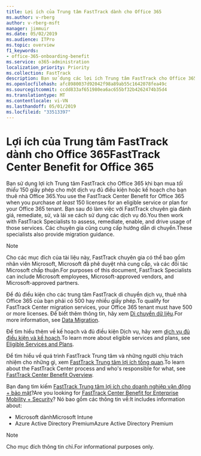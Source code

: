 ```yaml
---
title: Lợi ích của Trung tâm FastTrack dành cho Office 365
ms.author: v-rberg
author: v-rberg-msft
manager: jimmuir
ms.date: 05/02/2019
ms.audience: ITPro
ms.topic: overview
f1_keywords:
- office-365-onboarding-benefit
ms.service: o365-administration
localization_priority: Priority
ms.collection: FastTrack
description: Bạn sử dụng các lợi ích Trung tâm FastTrack cho Office 365 khi bạn mua giấy phép tối thiểu 150 cho một dịch vụ đủ điều kiện hoặc kế hoạch cho bạn thuê nhà Office 365. Bạn sau đó làm việc với FastTrack chuyên gia đánh giá, remediate, sử, và lái xe cách sử dụng các dịch vụ đó. Các chuyên gia cũng cung cấp hướng dẫn di chuyển.
ms.openlocfilehash: afc8980037d92042f98a89ab55c1642078fea49c
ms.sourcegitcommit: ccdd833af651980ea6ac655bf32b4262474b35d4
ms.translationtype: MT
ms.contentlocale: vi-VN
ms.lasthandoff: 05/01/2019
ms.locfileid: "33513397"
---
```

# <a name="fasttrack-center-benefit-for-office-365"></a><span data-ttu-id="00fcb-105">Lợi ích của Trung tâm FastTrack dành cho Office 365</span><span class="sxs-lookup"><span data-stu-id="00fcb-105">FastTrack Center Benefit for Office 365</span></span>

<span data-ttu-id="00fcb-106">Bạn sử dụng lợi ích Trung tâm FastTrack cho Office 365 khi bạn mua *tối thiểu* 150 giấy phép cho một dịch vụ đủ điều kiện hoặc kế hoạch cho bạn thuê nhà Office 365.</span><span class="sxs-lookup"><span data-stu-id="00fcb-106">You use the FastTrack Center Benefit for Office 365 when you purchase  *at least*  150 licenses for an eligible service or plan for your Office 365 tenant.</span></span> <span data-ttu-id="00fcb-107">Bạn sau đó làm việc với FastTrack chuyên gia đánh giá, remediate, sử, và lái xe cách sử dụng các dịch vụ đó.</span><span class="sxs-lookup"><span data-stu-id="00fcb-107">You then work with FastTrack Specialists to assess, remediate, enable, and drive usage of those services.</span></span> <span data-ttu-id="00fcb-108">Các chuyên gia cũng cung cấp hướng dẫn di chuyển.</span><span class="sxs-lookup"><span data-stu-id="00fcb-108">These specialists also provide migration guidance.</span></span> 
  
> [!NOTE]
> <span data-ttu-id="00fcb-109">Cho các mục đích của tài liệu này, FastTrack chuyên gia có thể bao gồm nhân viên Microsoft, Microsoft đã phê duyệt nhà cung cấp, và các đối tác Microsoft chấp thuận.</span><span class="sxs-lookup"><span data-stu-id="00fcb-109">For purposes of this document, FastTrack Specialists can include Microsoft employees, Microsoft-approved vendors, and Microsoft-approved partners.</span></span> 
  
<span data-ttu-id="00fcb-110">Để đủ điều kiện cho các trung tâm FastTrack di chuyển dịch vụ, thuê nhà Office 365 của bạn phải có 500 hay nhiều giấy phép.</span><span class="sxs-lookup"><span data-stu-id="00fcb-110">To qualify for FastTrack Center migration services, your Office 365 tenant must have 500 or more licenses.</span></span> <span data-ttu-id="00fcb-111">Để biết thêm thông tin, hãy xem [Di chuyển dữ liệu](O365-data-migration.md).</span><span class="sxs-lookup"><span data-stu-id="00fcb-111">For more information, see [Data Migration](O365-data-migration.md).</span></span>
  
<span data-ttu-id="00fcb-112">Để tìm hiểu thêm về kế hoạch và đủ điều kiện Dịch vụ, hãy xem [dịch vụ đủ điều kiện và kế hoạch](M365-eligible-services-and-plans.md).</span><span class="sxs-lookup"><span data-stu-id="00fcb-112">To learn more about eligible services and plans, see [Eligible Services and Plans](M365-eligible-services-and-plans.md).</span></span>
  
<span data-ttu-id="00fcb-113">Để tìm hiểu về quá trình FastTrack Trung tâm và những người chịu trách nhiệm cho những gì, xem [FastTrack Trung tâm lợi ích tổng quan](O365-fasttrack-benefit-overview.md).</span><span class="sxs-lookup"><span data-stu-id="00fcb-113">To learn about the FastTrack Center process and who's responsible for what, see [FastTrack Center Benefit Overview](O365-fasttrack-benefit-overview.md).</span></span>
  
<span data-ttu-id="00fcb-114">Bạn đang tìm kiếm [FastTrack Trung tâm lợi ích cho doanh nghiệp vận động + bảo mật](EMS-fasttrack-benefit-for-EMS.md)?</span><span class="sxs-lookup"><span data-stu-id="00fcb-114">Are you looking for [FastTrack Center Benefit for Enterprise Mobility + Security](EMS-fasttrack-benefit-for-EMS.md)?</span></span> <span data-ttu-id="00fcb-115">Nó bao gồm các thông tin về:</span><span class="sxs-lookup"><span data-stu-id="00fcb-115">It includes information about:</span></span>
  
- <span data-ttu-id="00fcb-116">Microsoft dành</span><span class="sxs-lookup"><span data-stu-id="00fcb-116">Microsoft Intune</span></span>    
- <span data-ttu-id="00fcb-117">Azure Active Directory Premium</span><span class="sxs-lookup"><span data-stu-id="00fcb-117">Azure Active Directory Premium</span></span> 
    
> [!NOTE]
> <span data-ttu-id="00fcb-118">Cho mục đích thông tin chỉ.</span><span class="sxs-lookup"><span data-stu-id="00fcb-118">For informational purposes only.</span></span> 
